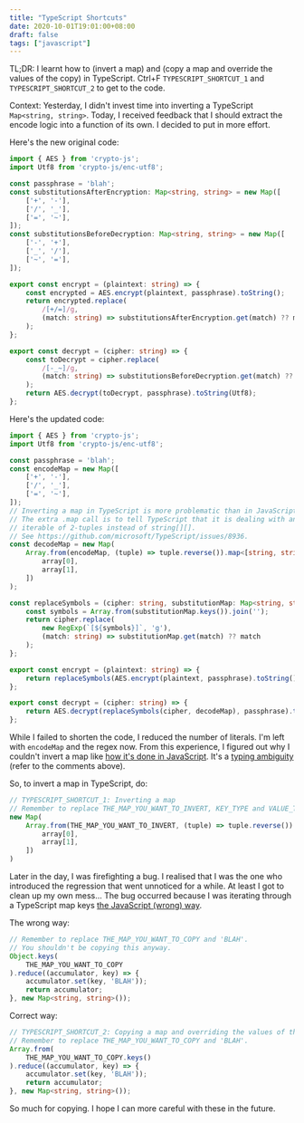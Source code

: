 ```yaml
---
title: "TypeScript Shortcuts"
date: 2020-10-01T19:01:00+08:00
draft: false
tags: ["javascript"]
---
```

TL;DR: I learnt how to (invert a map) and (copy a map and override the values of the copy) in TypeScript. Ctrl+F `TYPESCRIPT_SHORTCUT_1` and `TYPESCRIPT_SHORTCUT_2` to get to the code.

Context: Yesterday, I didn't invest time into inverting a TypeScript `Map<string, string>`. Today, I received feedback that I should extract the encode logic into a function of its own. I decided to put in more effort.

Here's the new original code:

```typescript
import { AES } from 'crypto-js';
import Utf8 from 'crypto-js/enc-utf8';

const passphrase = 'blah';
const substitutionsAfterEncryption: Map<string, string> = new Map([
    ['+', '-'],
    ['/', '_'],
    ['=', '~'],
]);
const substitutionsBeforeDecryption: Map<string, string> = new Map([
    ['-', '+'],
    ['_', '/'],
    ['~', '='],
]);

export const encrypt = (plaintext: string) => {
    const encrypted = AES.encrypt(plaintext, passphrase).toString();
    return encrypted.replace(
        /[+/=]/g,
        (match: string) => substitutionsAfterEncryption.get(match) ?? match
    );
};

export const decrypt = (cipher: string) => {
    const toDecrypt = cipher.replace(
        /[-_~]/g,
        (match: string) => substitutionsBeforeDecryption.get(match) ?? match
    );
    return AES.decrypt(toDecrypt, passphrase).toString(Utf8);
};
```

Here's the updated code:

```typescript
import { AES } from 'crypto-js';
import Utf8 from 'crypto-js/enc-utf8';

const passphrase = 'blah';
const encodeMap = new Map([
    ['+', '-'],
    ['/', '_'],
    ['=', '~'],
]);
// Inverting a map in TypeScript is more problematic than in JavaScript.
// The extra .map call is to tell TypeScript that it is dealing with an
// iterable of 2-tuples instead of string[][].
// See https://github.com/microsoft/TypeScript/issues/8936.
const decodeMap = new Map(
    Array.from(encodeMap, (tuple) => tuple.reverse()).map<[string, string]>((array) => [
        array[0],
        array[1],
    ])
);

const replaceSymbols = (cipher: string, substitutionMap: Map<string, string>) => {
    const symbols = Array.from(substitutionMap.keys()).join('');
    return cipher.replace(
        new RegExp(`[${symbols}]`, 'g'),
        (match: string) => substitutionMap.get(match) ?? match
    );
};

export const encrypt = (plaintext: string) => {
    return replaceSymbols(AES.encrypt(plaintext, passphrase).toString(), encodeMap);
};

export const decrypt = (cipher: string) => {
    return AES.decrypt(replaceSymbols(cipher, decodeMap), passphrase).toString(Utf8);
};
```

While I failed to shorten the code, I reduced the number of literals. I'm left with `encodeMap` and the regex now. From this experience, I figured out why I couldn't invert a map like [how it's done in JavaScript](https://stackoverflow.com/questions/56550463/invert-a-map-object). It's a [typing ambiguity](https://github.com/microsoft/TypeScript/issues/8936) (refer to the comments above).

So, to invert a map in TypeScript, do:

```typescript
// TYPESCRIPT_SHORTCUT_1: Inverting a map
// Remember to replace THE_MAP_YOU_WANT_TO_INVERT, KEY_TYPE and VALUE_TYPE.
new Map(
    Array.from(THE_MAP_YOU_WANT_TO_INVERT, (tuple) => tuple.reverse()).map<[VALUE_TYPE, KEY_TYPE]>((array) => [
        array[0],
        array[1],
    ])
)
```

Later in the day, I was firefighting a bug. I realised that I was the one who introduced the regression that went unnoticed for a while. At least I got to clean up my own mess... The bug occurred because I was iterating through a TypeScript map keys [the JavaScript (wrong) way](https://stackoverflow.com/questions/36467369/looping-through-an-object-and-changing-all-values).

The wrong way:

```typescript
// Remember to replace THE_MAP_YOU_WANT_TO_COPY and 'BLAH'.
// You shouldn't be copying this anyway.
Object.keys(
    THE_MAP_YOU_WANT_TO_COPY
).reduce((accumulator, key) => {
    accumulator.set(key, 'BLAH'));
    return accumulator;
}, new Map<string, string>());
```

Correct way:

```typescript
// TYPESCRIPT_SHORTCUT_2: Copying a map and overriding the values of the copy
// Remember to replace THE_MAP_YOU_WANT_TO_COPY and 'BLAH'.
Array.from(
    THE_MAP_YOU_WANT_TO_COPY.keys()
).reduce((accumulator, key) => {
    accumulator.set(key, 'BLAH'));
    return accumulator;
}, new Map<string, string>());
```

So much for copying. I hope I can more careful with these in the future.
